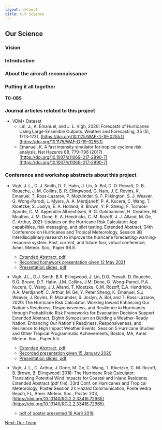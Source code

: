 ```yaml
---
layout: default
title: Our Science
---
```


## Our Science

### Vision ###


### Introduction ###


### About the aircraft reconnaissance ###



### Putting it all together ###

#### TC-OBS ####

### Journal articles related to this project ###

* VDM+ Dataset
   * Lin, J., K. Emanuel, and J. L. Vigh, 2020: Forecasts of Hurricanes Using Large-Ensemble Outputs. Weather and Forecasting, 35 (5), 1713-1731, [https://doi.org/10.1175/WAF-D-19-0255.1](https://doi.org/10.1175/WAF-D-19-0255.1).
   * Emanuel, K. A fast intensity simulator for tropical cyclone risk analysis. Nat Hazards 88, 779–796 (2017). [https://doi.org/10.1007/s11069-017-2890-7](https://doi.org/10.1007/s11069-017-2890-7)

### Conference and workshop abstracts about this project ###

* Vigh, J. L., D. J. Smith, D. T. Hahn, J. Lin, A. Bol, D. O. Prevatt, D. B. Roueche, J. M. Collins, B. R. Ellingwood, G. Nain, J. E. Rovins, K. Emanuel, T. Ross-Lazarov, P. Mozumder, S. F. Pilkington, S. J. Weaver, G. Wong-Parodi, L. Myers, A. A. Merdjanoff, P. A. Kucera, C. Wang, T. Kloetzke, S. Joslyn, E. A. Holland, B. Brown, Y. P. Sheng, F. Tormos-Aponte, C. M. Appendini Albrechtsen, R. G. Goldhammer, H. Greatrex, M. Moulton, J. M. Done, E. A. Hendricks, C. M. Rozoff, J. J. Alland, M. Ge, C. Arthur, 2021: Updates on the Hurricane Risk Calculator: App capabilities, risk messaging, and pilot testing. Extended Abstract, 34th Conference on Hurricanes and Tropical Meteorology, Session 9B Interdisciplinary research to improve the hurricane forecasting-warning-response system: Past, current, and future foci, virtual conference, Amer. Meteor. Soc., Paper 9B.8. 
  * [Extended Abstract, pdf](https://staff.ral.ucar.edu/jvigh/documents/20210616_vighEA_34hurr_extended_abstract_hurricane_risk_calculator_FINAL2.pdf)
  * [Recorded homework presentation given 12 May 2021](https://staff.ral.ucar.edu/jvigh/documents/20210503_vighEA_34hurr_hurricane_risk_calculator_homework_recording.mp4)
  * [Presentation slides, pdf](https://staff.ral.ucar.edu/jvigh/documents/20210503_vighEA_34hurr_hurricane_risk_calculator_presentation.pdf)

* Vigh, J.L., D.J. Smith, B.R. Ellingwood, J. Lin, D.O. Prevatt, D. Roueche, B.G. Brown, D.T. Hahn, J.M. Collins, J.M. Done, G. Wong-Parodi, P.A. Kucera, C. Wang, J.J. Alland, T. Kloetzke, C.M. Rozoff, E.A. Hendricks, A.A. Merdjanoff, C. Arthur, M. Ge, Y. Peter Sheng, K. Emanuel, S.J. Weaver, J. Rovins, P. Mozumder, S. Joslyn, A. Bol, and T. Ross-Lazarov, 2020: The Hurricane Risk Calculator: Working toward Enhancing Our Nation's Readiness, Responsiveness, and Resilience to Hurricanes through Probabilistic Risk Frameworks for Evacuation Decision Support. Extended Abstract, Eighth Symposium on Building a Weather-Ready Nation: Enhancing Our Nation's Readiness, Responsiveness, and Resilience to High Impact Weather Events, Session 5 Hurricane Studies and Other Tropical Programmatic Achievements, Boston, MA, Amer. Meteor. Soc., Paper 5.5. 
  * [Extended Abstract, pdf](https://ral.ucar.edu/staff/jvigh/documents/vighEA2020_extended_abstract.pdf)
  * [Recorded presentation given 15 January 2020](https://ams.confex.com/ams/2020Annual/recordingredirect.cgi/oid/Recording516716/paper370408_1.mp4) 
  * [Presentation slides, pdf](https://ral.ucar.edu/staff/jvigh/documents/20200115_vigh_AMS100_hurricane_risk_calculator_presentation.pdf)

* Vigh, J. L., C. Arthur, J. Done, M. Ge, C. Wang, T. Kloetzke, C. M. Rozoff, B. Brown, B. Ellingwood: 2018: The Hurricane Risk Calculator: Translating Potential Wind Impacts for Coastal and Inland Residents. Extended Abstract (pdf file), 33rd Conf. on Hurricanes and Tropical Meteorology, Poster Session 21: Hazard Communication, Ponte Vedra Beach, FL, Amer. Meteor. Soc., Poster 203, [https://doi.org/10.13140/RG.2.2.33416.72965](https://doi.org/10.13140/RG.2.2.33416.72965). 
  * [pdf of poster presented 19 April 2018](https://staff.ral.ucar.edu/jvigh/documents/20180506_vighEA_33hurr_poster_hurricane_risk_calculator_36x56_FINAL3.pdf).

[Next: Our Team](team.html)
